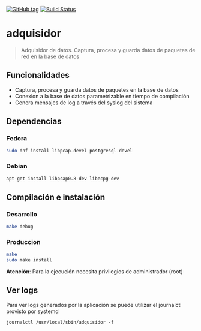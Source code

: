[![GitHub tag](https://img.shields.io/github/tag/Grupo106/adquisidor.svg?maxAge=2592000?style=plastic)](https://github.com/Grupo106/adquisidor/releases)
[![Build Status](https://travis-ci.org/Grupo106/adquisidor.svg?branch=master)](https://travis-ci.org/Grupo106/adquisidor)

adquisidor
======================================================
> Adquisidor de datos. Captura, procesa y guarda datos de paquetes de red en la base de datos


Funcionalidades
------------------------------------------------------
* Captura, procesa y guarda datos de paquetes en la base de datos
* Conexion a la base de datos parametrizable en tiempo de compilación
* Genera mensajes de log a través del syslog del sistema


Dependencias
-------------------------------------------------------

### Fedora

```sh
sudo dnf install libpcap-devel postgresql-devel
```

### Debian

```sh
apt-get install libpcap0.8-dev libecpg-dev
```

Compilación e instalación
-------------------------------------------------------
### Desarrollo
```sh
make debug
```

### Produccion
```sh
make
sudo make install
```

**Atención**: Para la ejecución necesita privilegios de administrador (root)

Ver logs
-------------------------------------------------------
Para ver logs generados por la aplicación se puede utilizar el journalctl
provisto por systemd
```
journalctl /usr/local/sbin/adquisidor -f
```
